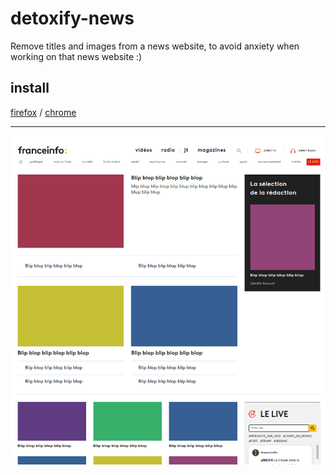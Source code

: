 # detoxify-news
Remove titles and images from a news website, to avoid anxiety when working on that news website :)

## install
[firefox](https://addons.mozilla.org/firefox/downloads/file/4148456/924d97da3c024c1c86ae-1.2.xpi)
/
[chrome](https://github.com/eliseduverdier/detoxify-news/blob/main/chrome/cat-news.zip)

---

![image](screenshot.png)
